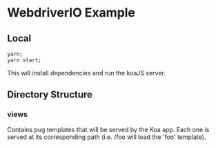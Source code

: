 # WebdriverIO Example

## Local

```
yarn;
yarn start;
```

This will install dependencies and run the koaJS server.

## Directory Structure

### views

Contains pug templates that will be served by the Koa app. Each one is served at its corresponding path (i.e. /foo will load the 'foo' template).
